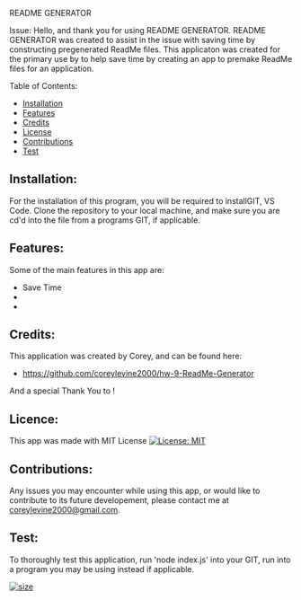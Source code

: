 README GENERATOR

Issue:
Hello, and thank you for using README GENERATOR. README GENERATOR was created to assist in the issue with saving time by constructing pregenerated ReadMe files. This applicaton was created for the primary use by to help save time by creating an app to premake ReadMe files for an application.


Table of Contents:

- [Installation](#installation)
- [Features](#features)
- [Credits](#credits)
- [License](#license)
- [Contributions](#contributions)
- [Test](#test)

## Installation:
For the installation of this program, you will be required to installGIT, VS Code.
Clone the repository to your local machine, and make sure you are cd'd into the file from a programs GIT, if applicable. 

## Features:
Some of the main features in this app are:
*  Save Time
*  
*  

## Credits:
This application was created by Corey, and can be found here:

* https://github.com/coreylevine2000/hw-9-ReadMe-Generator

And a special Thank You to !

## Licence:
This app was made with MIT License [![License: MIT](https://img.shields.io/badge/License-MIT-yellow.svg)](https://opensource.org/licenses/MIT)

## Contributions:
Any issues you may encounter while using this app, or would like to contribute to its future developement, please contact me at coreylevine2000@gmail.com.

## Test:
To thoroughly test this application, run 'node index.js' into your GIT, run into a program you may be using instead if applicable.

[![size](https://img.shields.io/github/repo-size/coreylevine2000/hw-9-ReadMe-Generator)](https://img.shields.io/github/repo-size/coreylevine2000/hw-9-ReadMe-Generator)

